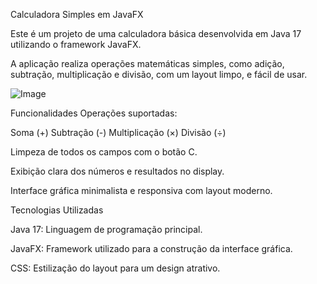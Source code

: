 Calculadora Simples em JavaFX

Este é um projeto de uma calculadora básica desenvolvida em Java 17 utilizando o framework JavaFX.

A aplicação realiza operações matemáticas simples, como adição, subtração, multiplicação e divisão, com um layout limpo, e fácil de usar.

![Image](https://github.com/user-attachments/assets/dc3993b4-51f3-40ad-88f7-60cf159cf076)

Funcionalidades
Operações suportadas:

Soma (+)
Subtração (-)
Multiplicação (×)
Divisão (÷)

Limpeza de todos os campos com o botão C.

Exibição clara dos números e resultados no display.

Interface gráfica minimalista e responsiva com layout moderno.

Tecnologias Utilizadas

Java 17: Linguagem de programação principal.

JavaFX: Framework utilizado para a construção da interface gráfica.

CSS: Estilização do layout para um design atrativo.





